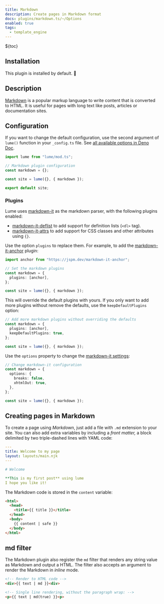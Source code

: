 ```yaml
---
title: Markdown
description: Create pages in Markdown format
docs: plugins/markdown.ts/~/Options
enabled: true
tags:
  - template_engine
---
```


${toc}

## Installation

This plugin is installed by default. 🎉

## Description

[Markdown](https://en.wikipedia.org/wiki/Markdown) is a popular markup language
to write content that is converted to HTML. It is useful for pages with long
text like posts, articles or documentation sites.

## Configuration

If you want to change the default configuration, use the second argument of
`lume()` function in your `_config.ts` file. See
[all available options in Deno Doc](https://doc.deno.land/https/deno.land/x/lume/plugins/markdown.ts/~/Options).

```js
import lume from "lume/mod.ts";

// Markdown plugin configuration
const markdown = {};

const site = lume({}, { markdown });

export default site;
```

### Plugins

Lume uses [markdown-it](https://github.com/markdown-it/markdown-it) as the
markdown parser, with the following plugins enabled:

- [markdown-it-deflist](https://github.com/markdown-it/markdown-it-deflist) to
  add support for definition lists (`<dl>` tag).
- [markdown-it-attrs](https://github.com/arve0/markdown-it-attrs) to add support
  for CSS classes and other attributes using `{}`.

Use the option `plugins` to replace them. For example, to add the
[markdown-it-anchor](https://github.com/valeriangalliat/markdown-it-anchor)
plugin:

```ts
import anchor from "https://jspm.dev/markdown-it-anchor";

// Set the markdown plugins
const markdown = {
  plugins: [anchor],
};

const site = lume({}, { markdown });
```

This will override the default plugins with yours. If you only want to add more
plugins without remove the defaults, use the `keepDefaultPlugins` option:

```ts
// Add more markdown plugins without overriding the defaults
const markdown = {
  plugins: [anchor],
  keepDefaultPlugins: true,
};

const site = lume({}, { markdown });
```

Use the `options` property to change the
[markdown-it settings](https://github.com/markdown-it/markdown-it#usage-examples):

```ts
// Change markdown-it configuration
const markdown = {
  options: {
    breaks: false,
    xhtmlOut: true,
  },
};

const site = lume({}, { markdown });
```

## Creating pages in Markdown

To create a page using _Markdown_, just add a file with `.md` extension to your
site. You can also add extra variables by including a _front matter,_ a block
delimited by two triple-dashed lines with YAML code:

```yaml
---
title: Welcome to my page
layout: layouts/main.njk
---

# Welcome

**This is my first post** using lume
I hope you like it!
```

The Markdown code is stored in the `content` variable:

```html
<html>
  <head>
    <title>{{ title }}</title>
  </head>
  <body>
    {{ content | safe }}
  </body>
</html>
```

## md filter

The Markdown plugin also register the `md` filter that renders any string value
as Markdown and output a HTML. The filter also accepts an argument to render the
Markdown in _inline_ mode.

```html
<!-- Render to HTML code -->
<div>{{ text | md }}<div>

<!-- Single line rendering, without the paragraph wrap: -->
<p>{{ text | md(true) }}<p>
```
